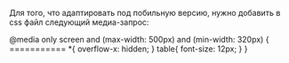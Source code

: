 Для того, что адаптировать под побильную версию, нужно добавить в css файл следующий медиа-запрос:

@media only screen and (max-width: 500px) and (min-width: 320px) {
    ===========
  *{
    overflow-x: hidden;
  }
    table{
      font-size: 12px;
     }
}
